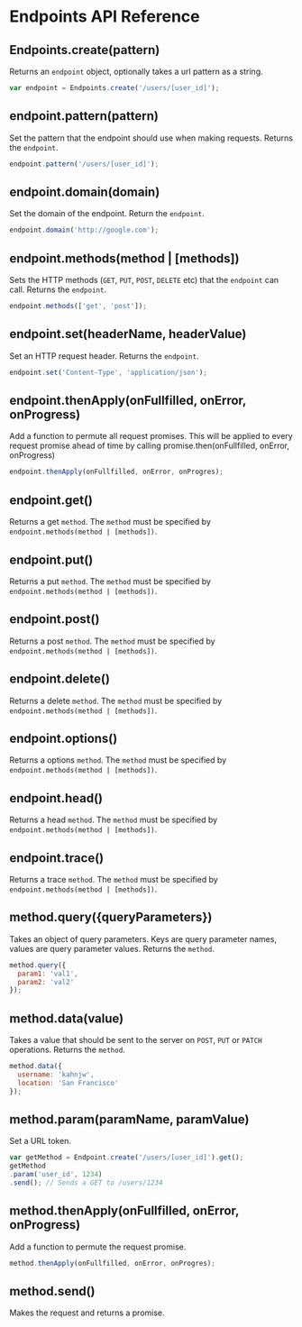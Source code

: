 # Endpoints API Reference

## Endpoints.create(pattern)

Returns an `endpoint` object, optionally takes a url pattern as a string.

```javascript
var endpoint = Endpoints.create('/users/[user_id]');
```

## endpoint.pattern(pattern)

Set the pattern that the endpoint should use when making requests. Returns the `endpoint`.

```javascript
endpoint.pattern('/users/[user_id]');
```

## endpoint.domain(domain)

Set the domain of the endpoint. Return the `endpoint`.

```javascript
endpoint.domain('http://google.com');
```

## endpoint.methods(method | [methods])

Sets the HTTP methods (`GET`, `PUT`, `POST`, `DELETE` etc) that the `endpoint` can call. Returns the `endpoint`.

```javascript
endpoint.methods(['get', 'post']);
```

## endpoint.set(headerName, headerValue)

Set an HTTP request header. Returns the `endpoint`.

```javascript
endpoint.set('Content-Type', 'application/json');
```

## endpoint.thenApply(onFullfilled, onError, onProgress)

Add a function to permute all request promises. This will be applied to every request promise ahead of time by calling promise.then(onFullfilled, onError, onProgress)

```javascript
endpoint.thenApply(onFullfilled, onError, onProgres);
```

## endpoint.get()

Returns a get `method`. The `method` must be specified by `endpoint.methods(method | [methods])`.

## endpoint.put()

Returns a put `method`. The `method` must be specified by `endpoint.methods(method | [methods])`.

## endpoint.post()

Returns a post `method`. The `method` must be specified by `endpoint.methods(method | [methods])`.

## endpoint.delete()

Returns a delete `method`. The `method` must be specified by `endpoint.methods(method | [methods])`.

## endpoint.options()

Returns a options `method`. The `method` must be specified by `endpoint.methods(method | [methods])`.

## endpoint.head()

Returns a head `method`. The `method` must be specified by `endpoint.methods(method | [methods])`.

## endpoint.trace()

Returns a trace `method`. The `method` must be specified by `endpoint.methods(method | [methods])`.

## method.query({queryParameters})

Takes an object of query parameters. Keys are query parameter names, values are query parameter values. Returns the `method`.

```javascript
method.query({
  param1: 'val1',
  param2: 'val2'
});
```

## method.data(value)

Takes a value that should be sent to the server on `POST`, `PUT` or `PATCH` operations. Returns the `method`.

```javascript
method.data({
  username: 'kahnjw',
  location: 'San Francisco'
});
```

## method.param(paramName, paramValue)

Set a URL token.

```javascript
var getMethod = Endpoint.create('/users/[user_id]').get();
getMethod
.param('user_id', 1234)
.send(); // Sends a GET to /users/1234
```

## method.thenApply(onFullfilled, onError, onProgress)

Add a function to permute the request promise.

```javascript
method.thenApply(onFullfilled, onError, onProgres);
```

## method.send()

Makes the request and returns a promise.
